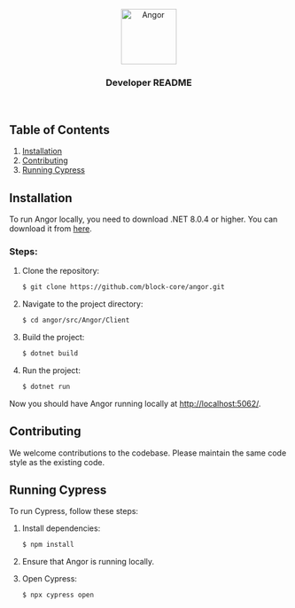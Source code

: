 <p align="center">
    <img src="https://github.com/miwahn/angor/raw/patch-1/src/Angor/Client/wwwroot/angor-logo.svg" height="100" alt="Angor" />
</p>
<h3 align="center">
    Developer README
</h3>

<br>

## Table of Contents
1. [Installation](#installation)
2. [Contributing](#contributing)
3. [Running Cypress](#running-cypress)

## Installation

To run Angor locally, you need to download .NET 8.0.4 or higher. You can download it from [here](https://dotnet.microsoft.com/en-us/download/dotnet/8.0).

### Steps:
1. Clone the repository:
    ```bash
    $ git clone https://github.com/block-core/angor.git
    ```

2. Navigate to the project directory:
    ```bash
    $ cd angor/src/Angor/Client
    ```

3. Build the project:
    ```bash
    $ dotnet build
    ```

4. Run the project:
    ```bash
    $ dotnet run
    ```

Now you should have Angor running locally at [http://localhost:5062/](http://localhost:5062/).

## Contributing

We welcome contributions to the codebase. Please maintain the same code style as the existing code.

## Running Cypress

To run Cypress, follow these steps:

1. Install dependencies:
    ```bash
    $ npm install
    ```

2. Ensure that Angor is running locally.

3. Open Cypress:
    ```bash
    $ npx cypress open
    ```

